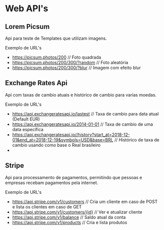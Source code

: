 # Web API's

## Lorem Picsum

Api para teste de Templates que utilizam imagens.

Exemplo de URL's

- https://picsum.photos/200 // Foto quadrada
- https://picsum.photos/200/300/?random // Foto aleatória
- https://picsum.photos/200/300/?blur // Imagem com efeito blur

## Exchange Rates Api

Api com taxas de cambio atuais e histórico de cambio para varias moedas.

Exemplo de URL's

- https://api.exchangeratesapi.io/lastest // Taxa de cambio para data atual (Default EUR)
- https://api.exchangeratesapi.io/2014-01-01 // Taxa de cambio de uma data especifica 
- https://api.exchangeratesapi.io//history?start_at=2018-12-01&end_at=2018-12-19&symbols=USD&base=BRL // Histórico de taxa de cambio usando como base o Real brasileiro
- 
## Stripe

Api para processamento de pagamentos, permitindo que pessoas e empresas recebam pagamentos pela internet.

Exemplo de URL's

- https://api.stripe.com/v1/customers // Cria um cliente em caso de POST e lista os clientes em caso de GET
- https://api.stripe.com/v1/customers/{id} // Ver e atualizar cliente 
-  https://api.stripe.com/v1/balance // Saldo atual da conta
- https://api.stripe.com/v1/products // Cria e lista produtos
